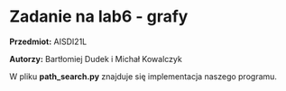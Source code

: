 # Zadanie na lab6 - grafy
**Przedmiot:** AISDI21L

**Autorzy:** Bartłomiej Dudek i Michał Kowalczyk

W pliku **path_search.py** znajduje się implementacja naszego programu.
